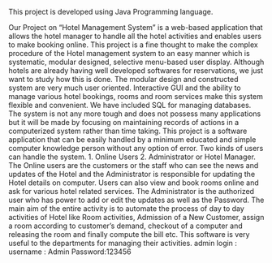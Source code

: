 This project is developed using Java Programming language.

Our Project on “Hotel Management System” is a web-based application that allows the hotel manager to handle all the hotel activities and enables users to make booking online. This project is a fine thought to make the complex procedure of the Hotel management system to an easy manner which is systematic, modular designed, selective menu-based user display. Although hotels are already having well developed softwares for reservations, we just want to study how this is done. The modular design and constructed system are very much user oriented. Interactive GUI and the ability to manage various hotel bookings, rooms and room services make this system flexible and convenient. We have included SQL for managing databases. The system is not any more tough and does not possess many applications but it will be made by focusing on maintaining records of actions in a computerized system rather than time taking. This project is a software application that can be easily handled by a minimum educated and simple computer knowledge person without any option of error. Two kinds of users can handle the system. 1. Online Users 2. Administrator or Hotel Manager. The Online users are the customers or the staff who can see the news and updates of the Hotel and the Administrator is responsible for updating the Hotel details on computer. Users can also view and book rooms online and ask for various hotel related services. The Administrator is the authorized user who has power to add or edit the updates as well as the Password. The main aim of the entire activity is to automate the process of day to day activities of Hotel like Room activities, Admission of a New Customer, assign a room according to customer’s demand, checkout of a computer and releasing the room and finally compute the bill etc. This software is very useful to the departments for managing their activities. admin login : username : Admin Password:123456
